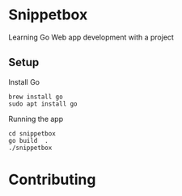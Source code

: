 # Snippetbox
Learning Go Web app development with a project

## Setup
Install Go
```
brew install go
sudo apt install go
```

Running the app
```
cd snippetbox
go build  .
./snippetbox
```

# Contributing

